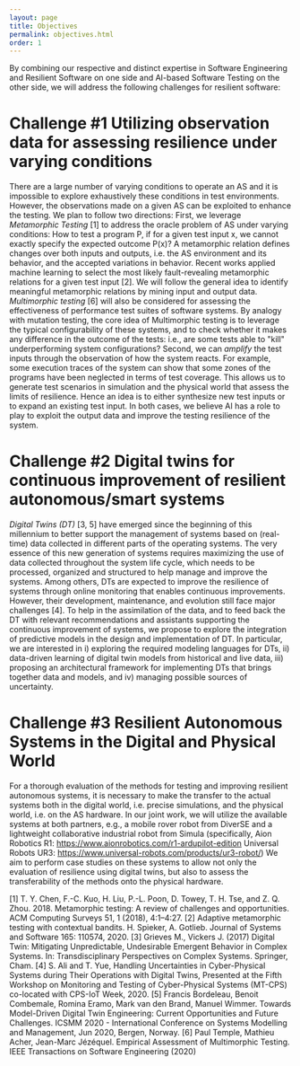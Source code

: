 ```yaml
---
layout: page
title: Objectives
permalink: objectives.html
order: 1
---
```


By combining our respective and distinct expertise in Software Engineering and Resilient
Software on one side and AI-based Software Testing on the other side, we will address the
following challenges for resilient software:

# Challenge #1 Utilizing observation data for assessing resilience under varying conditions

There are a large number of varying conditions to operate an AS and it is impossible to
explore exhaustively these conditions in test environments. However, the observations made
on a given AS can be exploited to enhance the testing.
We plan to follow two directions: First, we leverage *Metamorphic Testing* [1] to address the
oracle problem of AS under varying conditions: How to test a program P, if for a given test
input x, we cannot exactly specify the expected outcome P(x)? A metamorphic relation
defines changes over both inputs and outputs, i.e. the AS environment and its behavior, and
the accepted variations in behavior. Recent works applied machine learning to select the
most likely fault-revealing metamorphic relations for a given test input [2]. We will follow the
general idea to identify meaningful metamorphic relations by mining input and output data. 
*Multimorphic testing* [6] will also be considered for assessing the effectiveness of performance test suites of software systems.
By analogy with mutation testing, the core idea of Multimorphic testing is to leverage the typical configurability of these systems, and to check whether it makes any difference in the outcome of the tests: i.e., are some tests able to "kill" underperforming system configurations?
Second, we can *amplify* the test inputs through the observation of how the system reacts. For
example, some execution traces of the system can show that some zones of the programs
have been neglected in terms of test coverage. This allows us to generate test scenarios in
simulation and the physical world that assess the limits of resilience. Hence an idea is to
either synthesize new test inputs or to expand an existing test input. In both cases, we 
believe AI has a role to play to exploit the output data and improve the testing resilience of
the system.

# Challenge #2 Digital twins for continuous improvement of resilient autonomous/smart systems

*Digital Twins (DT)* [3, 5] have emerged since the beginning of this millennium to better
support the management of systems based on (real-time) data collected in different parts of
the operating systems. The very essence of this new generation of systems requires
maximizing the use of data collected throughout the system life cycle, which needs to be
processed, organized and structured to help manage and improve the systems. Among
others, DTs are expected to improve the resilience of systems through online monitoring that
enables continuous improvements. However, their development, maintenance, and evolution
still face major challenges [4].
To help in the assimilation of the data, and to feed back the DT with relevant
recommendations and assistants supporting the continuous improvement of systems, we
propose to explore the integration of predictive models in the design and implementation of
DT. In particular, we are interested in i) exploring the required modeling languages for DTs,
ii) data-driven learning of digital twin models from historical and live data, iii) proposing an
architectural framework for implementing DTs that brings together data and models, and iv)
managing possible sources of uncertainty.

# Challenge #3 Resilient Autonomous Systems in the Digital and Physical World

For a thorough evaluation of the methods for testing and improving resilient autonomous
systems, it is necessary to make the transfer to the actual systems both in the digital world,
i.e. precise simulations, and the physical world, i.e. on the AS hardware.
In our joint work, we will utilize the available systems at both partners, e.g., a mobile rover
robot from DiverSE and a lightweight collaborative industrial robot from Simula (specifically, Aion Robotics R1: https://www.aionrobotics.com/r1-ardupilot-edition
Universal Robots UR3: https://www.universal-robots.com/products/ur3-robot/)
We aim to perform case studies on these systems to allow not only the evaluation of resilience using
digital twins, but also to assess the transferability of the methods onto the physical hardware.

[1] T. Y. Chen, F.-C. Kuo, H. Liu, P.-L. Poon, D. Towey, T. H. Tse, and Z. Q. Zhou. 2018.
Metamorphic testing: A review of challenges and opportunities. ACM Computing Surveys 51,
1 (2018), 4:1–4:27.
[2] Adaptive metamorphic testing with contextual bandits. H. Spieker, A. Gotlieb. Journal of
Systems and Software 165: 110574, 2020.
[3] Grieves M., Vickers J. (2017) Digital Twin: Mitigating Unpredictable, Undesirable
Emergent Behavior in Complex Systems. In: Transdisciplinary Perspectives on Complex
Systems. Springer, Cham.
[4] S. Ali and T. Yue, Handling Uncertainties in Cyber-Physical Systems during Their
Operations with Digital Twins, Presented at the Fifth Workshop on Monitoring and Testing of
Cyber-Physical Systems (MT-CPS) co-located with CPS-IoT Week, 2020.
[5] Francis Bordeleau, Benoit Combemale, Romina Eramo, Mark van den Brand, Manuel
Wimmer. Towards Model-Driven Digital Twin Engineering: Current Opportunities and Future
Challenges. ICSMM 2020 - International Conference on Systems Modelling and
Management, Jun 2020, Bergen, Norway.
[6] Paul Temple, Mathieu Acher, Jean-Marc Jézéquel. Empirical Assessment of Multimorphic
Testing. IEEE Transactions on Software Engineering (2020)
